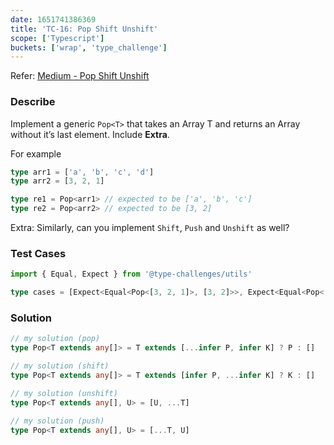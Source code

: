 ```yaml
---
date: 1651741386369
title: 'TC-16: Pop Shift Unshift'
scope: ['Typescript']
buckets: ['wrap', 'type_challenge']
---
```


Refer: [Medium - Pop Shift Unshift](https://github.com/type-challenges/type-challenges/blob/master/questions/16-medium-pop/README.md)

### Describe

Implement a generic `Pop<T>` that takes an Array T and returns an Array without it’s last element. Include **Extra**.

For example

```typescript
type arr1 = ['a', 'b', 'c', 'd']
type arr2 = [3, 2, 1]

type re1 = Pop<arr1> // expected to be ['a', 'b', 'c']
type re2 = Pop<arr2> // expected to be [3, 2]
```

Extra: Similarly, can you implement `Shift`, `Push` and `Unshift` as well?

### Test Cases

```typescript
import { Equal, Expect } from '@type-challenges/utils'

type cases = [Expect<Equal<Pop<[3, 2, 1]>, [3, 2]>>, Expect<Equal<Pop<['a', 'b', 'c', 'd']>, ['a', 'b', 'c']>>]
```

### Solution

```typescript
// my solution (pop)
type Pop<T extends any[]> = T extends [...infer P, infer K] ? P : []

// my solution (shift)
type Pop<T extends any[]> = T extends [infer P, ...infer K] ? K : []

// my solution (unshift)
type Pop<T extends any[], U> = [U, ...T]

// my solution (push)
type Pop<T extends any[], U> = [...T, U]
```
